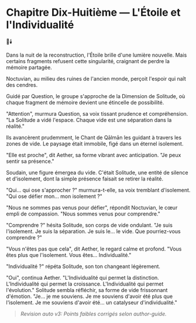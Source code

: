 # Chapitre Dix-Huitième — L'Étoile et l'Individualité

🌌🕯️

Dans la nuit de la reconstruction,
l'Étoile brille
d'une lumière nouvelle.
Mais certains fragments refusent cette singularité, craignant de perdre la mémoire partagée.

Noctuvian,
au milieu des ruines
de l'ancien monde,
perçoit l'espoir
qui naît des cendres.

Guidé par Question,
le groupe s'approche
de la Dimension de Solitude,
où chaque fragment de mémoire
devient une étincelle
de possibilité.

"Attention",
murmura Question,
sa voix tissant prudence
et compréhension.
"La Solitude a vidé l'espace.
Chaque vide
est une séparation
dans la réalité."

Ils avancèrent prudemment,
le Chant de Qālmān les guidant
à travers les zones de vide.
Le paysage était immobile,
figé dans un éternel isolement.

"Elle est proche",
dit Aether,
sa forme vibrant
avec anticipation.
"Je peux sentir sa présence."

Soudain,
une figure émergea du vide.
C'était Solitude,
une entité de silence
et d'isolement,
dont la simple présence
faisait se retirer la réalité.

"Qui... qui ose s'approcher ?"
murmura-t-elle,
sa voix tremblant d'isolement.
"Qui ose défier mon...
mon isolement ?"

"Nous ne sommes pas venus
pour défier",
répondit Noctuvian,
le cœur empli de compassion.
"Nous sommes venus
pour comprendre."

"Comprendre ?"
hésita Solitude,
son corps de vide ondulant.
"Je suis l'isolement.
Je suis la séparation.
Je suis le... le vide.
Que pourriez-vous comprendre ?"

"Vous n'êtes pas que cela",
dit Aether,
le regard calme et profond.
"Vous êtes plus
que l'isolement.
Vous êtes... Individualité."

"Individualité ?"
répéta Solitude,
son ton changeant légèrement.

"Oui",
continua Aether.
"L'Individualité
qui permet la distinction.
L'Individualité
qui permet la croissance.
L'Individualité
qui permet l'évolution."
Solitude sembla réfléchir,
sa forme de vide
frissonnant d'émotion.
"Je... je me souviens.
Je me souviens d'avoir été
plus que l'isolement.
Je me souviens d'avoir été...
un catalyseur d'individualité."
> _Revision auto v3: Points faibles corrigés selon author-guide._
